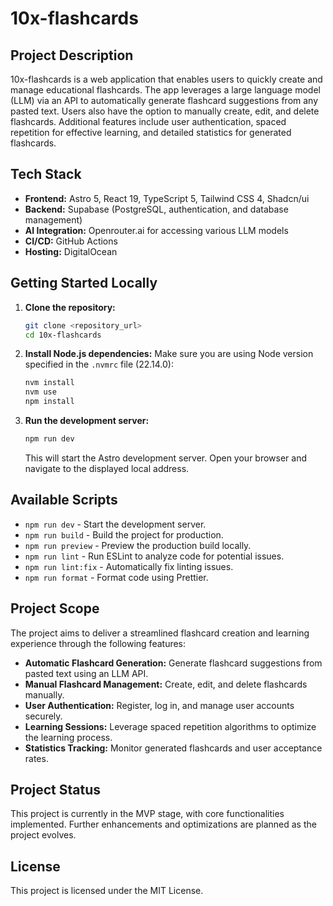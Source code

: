 # 10x-flashcards

## Project Description

10x-flashcards is a web application that enables users to quickly create and manage educational flashcards. The app leverages a large language model (LLM) via an API to automatically generate flashcard suggestions from any pasted text. Users also have the option to manually create, edit, and delete flashcards. Additional features include user authentication, spaced repetition for effective learning, and detailed statistics for generated flashcards.

## Tech Stack

- **Frontend:** Astro 5, React 19, TypeScript 5, Tailwind CSS 4, Shadcn/ui
- **Backend:** Supabase (PostgreSQL, authentication, and database management)
- **AI Integration:** Openrouter.ai for accessing various LLM models
- **CI/CD:** GitHub Actions
- **Hosting:** DigitalOcean

## Getting Started Locally

1. **Clone the repository:**

   ```sh
   git clone <repository_url>
   cd 10x-flashcards
   ```

2. **Install Node.js dependencies:**
   Make sure you are using Node version specified in the `.nvmrc` file (22.14.0):

   ```sh
   nvm install
   nvm use
   npm install
   ```

3. **Run the development server:**
   ```sh
   npm run dev
   ```
   This will start the Astro development server. Open your browser and navigate to the displayed local address.

## Available Scripts

- `npm run dev` - Start the development server.
- `npm run build` - Build the project for production.
- `npm run preview` - Preview the production build locally.
- `npm run lint` - Run ESLint to analyze code for potential issues.
- `npm run lint:fix` - Automatically fix linting issues.
- `npm run format` - Format code using Prettier.

## Project Scope

The project aims to deliver a streamlined flashcard creation and learning experience through the following features:

- **Automatic Flashcard Generation:** Generate flashcard suggestions from pasted text using an LLM API.
- **Manual Flashcard Management:** Create, edit, and delete flashcards manually.
- **User Authentication:** Register, log in, and manage user accounts securely.
- **Learning Sessions:** Leverage spaced repetition algorithms to optimize the learning process.
- **Statistics Tracking:** Monitor generated flashcards and user acceptance rates.

## Project Status

This project is currently in the MVP stage, with core functionalities implemented. Further enhancements and optimizations are planned as the project evolves.

## License

This project is licensed under the MIT License.
